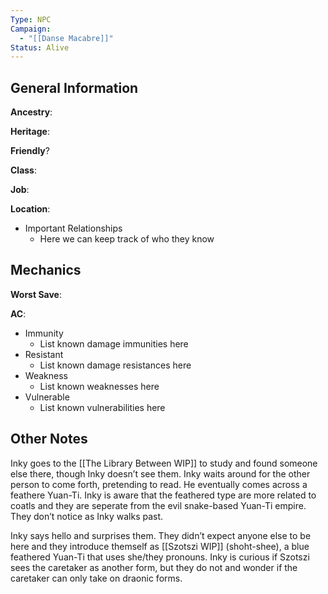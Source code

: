 ```yaml
---
Type: NPC
Campaign:
  - "[[Danse Macabre]]"
Status: Alive
---
```

## General Information

**Ancestry**:

**Heritage**:

**Friendly**?

**Class**:

**Job**:

**Location**:

- Important Relationships
    - Here we can keep track of who they know

## Mechanics

**Worst Save**:

**AC**:

- Immunity
    - List known damage immunities here
- Resistant
    - List known damage resistances here
- Weakness
    - List known weaknesses here
- Vulnerable
    - List known vulnerabilities here

## Other Notes

Inky goes to the [[The Library Between WIP]] to study and found someone else there, though Inky doesn’t see them. Inky waits around for the other person to come forth, pretending to read. He eventually comes across a feathere Yuan-Ti. Inky is aware that the feathered type are more related to coatls and they are seperate from the evil snake-based Yuan-Ti empire. They don’t notice as Inky walks past.

Inky says hello and surprises them. They didn’t expect anyone else to be here and they introduce themself as [[Szotszi WIP]] (shoht-shee), a blue feathered Yuan-Ti that uses she/they pronouns. Inky is curious if Szotszi sees the caretaker as another form, but they do not and wonder if the caretaker can only take on draonic forms.